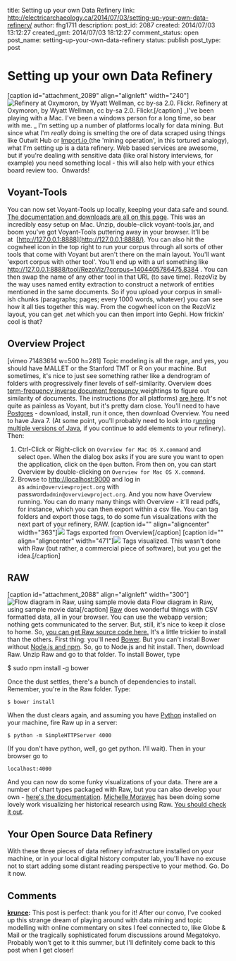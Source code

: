 title: Setting up your own Data Refinery
link: http://electricarchaeology.ca/2014/07/03/setting-up-your-own-data-refinery/
author: fhg1711
description: 
post_id: 2087
created: 2014/07/03 13:12:27
created_gmt: 2014/07/03 18:12:27
comment_status: open
post_name: setting-up-your-own-data-refinery
status: publish
post_type: post

# Setting up your own Data Refinery

[caption id="attachment_2089" align="alignleft" width="240"]![Refinery at Oxymoron, by Wyatt Wellman, cc by-sa 2.0. Flickr.](http://electricarchaeologist.files.wordpress.com/2014/07/3828101802_08e0b6428b_m.jpg) Refinery at Oxymoron, by Wyatt Wellman, cc by-sa 2.0. Flickr.[/caption] _I've been playing with a Mac. I've been a windows person for a long time, so bear with me. _ I'm setting up a number of platforms locally for data mining. But since what I'm *really* doing is smelting the ore of data scraped using things like Outwit Hub or [Import.io ](https://import.io/)(the 'mining operation', in this tortured analogy), what I'm setting up is a data refinery. Web based services are awesome, but if you're dealing with sensitive data (like oral history interviews, for example) you need something local - this will also help with your ethics board review too.  Onwards! 

## Voyant-Tools

You can now set Voyant-Tools up locally, keeping your data safe and sound. [The documentation and downloads are all on this page](http://docs.voyant-tools.org/resources/run-your-own/voyant-server/). This was an incredibly easy setup on Mac. Unzip, double-click voyant-tools.jar, and boom you've got Voyant-Tools puttering away in your browser. It'll be at  [http://127.0.0.1:8888](http://127.0.0.1:8888/). You can also hit the cogwheel icon in the top right to run your corpus through all sorts of other tools that come with Voyant but aren't there on the main layout. You'll want 'export corpus with other tool'. You'll end up with a url something like http://127.0.0.1:8888/tool/RezoViz/?corpus=1404405786475.8384 . You can then swap the name of any other tool in that URL (to save time). RezoViz by the way uses named entity extraction to construct a network of entities mentioned in the same documents. So if you upload your corpus in small-ish chunks (paragraphs; pages; every 1000 words, whatever) you can see how it all ties together this way. From the cogwheel icon on the RezoViz layout, you can get .net which you can then import into Gephi. How frickin' cool is that? 

## Overview Project

[vimeo 71483614 w=500 h=281] Topic modeling is all the rage, and yes, you should have MALLET or the Stanford TMT or R on your machine. But sometimes, it's nice to just see something rather like a dendrogram of folders with progressively finer levels of self-similarity. Overview does [term-frequency inverse document frequency ](http://en.wikipedia.org/wiki/Tf%E2%80%93idf)weightings to figure out similarity of documents. The instructions (for all platforms) [are here](https://github.com/overview/overview-server/wiki/Installing-and-Running-Overview). It's not quite as painless as Voyant, but it's pretty darn close. You'll need to have [Postgres](http://postgresapp.com/) - download, install, run it once, then download Overview. You need to have Java 7. (At some point, you'll probably need to look into r[unning multiple versions of Java](https://www.google.ca/search?q=running+multiple+versions+of+java&oq=running+multiple+versions+of+java&aqs=chrome..69i57j69i60l3j69i59l2.3464j0j4&sourceid=chrome&es_sm=91&ie=UTF-8#q=running+multiple+versions+of+java), if you continue to add elements to your refinery). Then: 

  1. Ctrl-Click or Right-click on `Overview for Mac OS X.command` and select `Open`. When the dialog box asks if you are sure you want to open the application, click on the `Open` button. From then on, you can start Overview by double-clicking on `Overview for Mac OS X.command`.
  2. Browse to [http://localhost:9000](http://localhost:9000/) and log in as `admin@overviewproject.org` with password`admin@overviewproject.org`.
And you now have Overview running. You can do many many things with Overview - it'll read pdfs, for instance, which you can then export within a csv file. You can tag folders and export those tags, to do some fun visualizations with the next part of your refinery, RAW. [caption id="" align="aligncenter" width="363"]![](http://overview.ap.org/wp-content/uploads/2014/06/Exported-tags.png) Tags exported from Overview[/caption] [caption id="" align="aligncenter" width="471"]![](http://overview.ap.org/wp-content/uploads/2013/04/Screen-Shot-2013-12-03-at-7.33.58-AM-1024x750.png) Tags visualized. This wasn't done with Raw (but rather, a commercial piece of software), but you get the idea.[/caption] 

## RAW

[caption id="attachment_2088" align="alignleft" width="300"]![Flow diagram in Raw, using sample movie data](http://electricarchaeologist.files.wordpress.com/2014/07/screen-shot-2014-07-03-at-1-55-47-pm.png?w=300) Flow diagram in Raw, using sample movie data[/caption] [Raw](http://app.raw.densitydesign.org/) does wonderful things with CSV formatted data, all in your browser. You can use the webapp version; nothing gets communicated to the server. But, still, it's nice to keep it close to home. So, [you can get Raw source code here.](https://github.com/densitydesign/raw) It's a little trickier to install than the others. First thing: you'll need [Bower](http://bower.io/#installing-bower). But you can't install Bower without [Node.js and npm](http://nodejs.org/). So, go to Node.js and hit install. Then, download Raw. Unzip Raw and go to that folder. To install Bower, type 

$ sudo npm install -g bower

Once the dust settles, there's a bunch of dependencies to install. Remember, you're in the Raw folder. Type:
    
    
    $ bower install

When the dust clears again, and assuming you have [Python](https://www.python.org/) installed on your machine, fire Raw up in a server: 
    
    
    $ python -m SimpleHTTPServer 4000

(If you don't have python, well, go get python. I'll wait). Then in your browser go to 
    
    
    localhost:4000

And you can now do some funky visualizations of your data. There are a number of chart types packaged with Raw, but you can also develop your own - [here's the documentation](https://github.com/densitydesign/raw/wiki/Adding-New-Charts). [Michelle Moravec](https://twitter.com/ProfessMoravec) has been doing some lovely work visualizing her historical research using Raw. [You should check it out](http://historyinthecity.blogspot.ca/2013/12/visualizing-gender-in-history-of-woman.html).  

## Your Open Source Data Refinery

With these three pieces of data refinery infrastructure installed on your machine, or in your local digital history computer lab, you'll have no excuse not to start adding some distant reading perspective to your method. Go. Do it now.

## Comments

**[krunce](#31286 "2014-07-07 02:36:19"):** This post is perfect: thank you for it! After our convo, I've cooked up this strange dream of playing around with data mining and topic modelling with online commentary on sites I feel connected to, like Globe & Mail or the tragically sophisticated forum discussions around Megatokyo. Probably won't get to it this summer, but I'll definitely come back to this post when I get closer!

